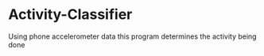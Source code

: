# Activity-Classifier
Using phone accelerometer data this program determines the activity being done
